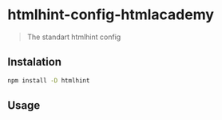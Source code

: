 # htmlhint-config-htmlacademy
> The standart htmlhint config

## Instalation
```bash
npm install -D htmlhint
```

## Usage
